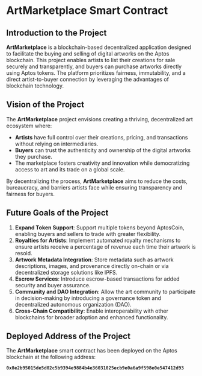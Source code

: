 # ArtMarketplace Smart Contract

## Introduction to the Project
**ArtMarketplace** is a blockchain-based decentralized application designed to facilitate the buying and selling of digital artworks on the Aptos blockchain. This project enables artists to list their creations for sale securely and transparently, and buyers can purchase artworks directly using Aptos tokens. The platform prioritizes fairness, immutability, and a direct artist-to-buyer connection by leveraging the advantages of blockchain technology.

## Vision of the Project
The **ArtMarketplace** project envisions creating a thriving, decentralized art ecosystem where:
- **Artists** have full control over their creations, pricing, and transactions without relying on intermediaries.
- **Buyers** can trust the authenticity and ownership of the digital artworks they purchase.
- The marketplace fosters creativity and innovation while democratizing access to art and its trade on a global scale.

By decentralizing the process, **ArtMarketplace** aims to reduce the costs, bureaucracy, and barriers artists face while ensuring transparency and fairness for buyers.

## Future Goals of the Project
1. **Expand Token Support**: Support multiple tokens beyond AptosCoin, enabling buyers and sellers to trade with greater flexibility.
2. **Royalties for Artists**: Implement automated royalty mechanisms to ensure artists receive a percentage of revenue each time their artwork is resold.
3. **Artwork Metadata Integration**: Store metadata such as artwork descriptions, images, and provenance directly on-chain or via decentralized storage solutions like IPFS.
4. **Escrow Services**: Introduce escrow-based transactions for added security and buyer assurance.
5. **Community and DAO Integration**: Allow the art community to participate in decision-making by introducing a governance token and decentralized autonomous organization (DAO).
6. **Cross-Chain Compatibility**: Enable interoperability with other blockchains for broader adoption and enhanced functionality.

## Deployed Address of the Project
The **ArtMarketplace** smart contract has been deployed on the Aptos blockchain at the following address:

**`0x8e2b95015de5d02c5b9394e9884b4e36031025ecb9e0a6a9f598e0e547412d93`**


